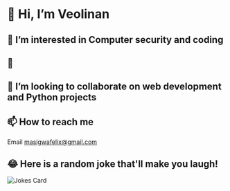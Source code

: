 # 👋 Hi, I’m Veolinan
## 👀 I’m interested in Computer security and coding
## 🌱  
## 💞️ I’m looking to collaborate on web development and Python projects
## 📫 How to reach me
Email masigwafelix@gmail.com

## 😂 Here is a random joke that'll make you laugh!
![Jokes Card](https://readme-jokes.vercel.app/api)

<!---
FMasigwa/FMasigwa is a ✨ special ✨ repository because its `README.md` (this file) appears on your GitHub profile.
You can click the Preview link to take a look at your changes.
--->
